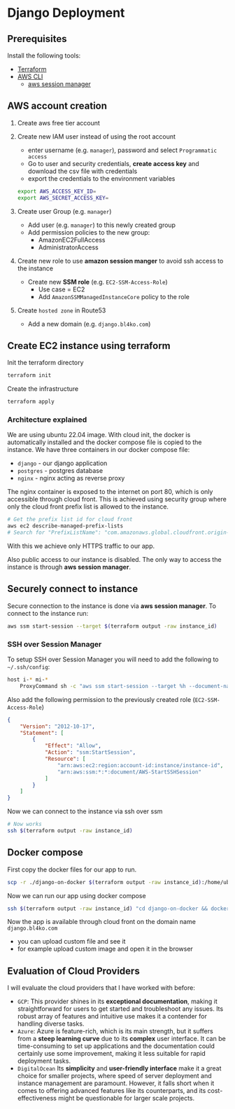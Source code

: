 # Django Deployment

## Prerequisites

Install the following tools:

- [Terraform](https://developer.hashicorp.com/terraform/tutorials/aws-get-started/install-cli)
- [AWS CLI](https://docs.aws.amazon.com/cli/latest/userguide/getting-started-install.html)
  - [aws session manager](https://docs.aws.amazon.com/systems-manager/latest/userguide/session-manager-working-with-install-plugin.html)

## AWS account creation

1. Create aws free tier account
2. Create new IAM user instead of using the root account
   - enter username (e.g. `manager`), password and select `Programmatic access`
   - Go to user and security credentials, **create access key** and download the csv file with credentials
   - export the credentials to the environment variables

    ```bash
    export AWS_ACCESS_KEY_ID=
    export AWS_SECRET_ACCESS_KEY=
    ```

3. Create user Group (e.g. `manager`)
    - Add user (e.g. `manager`) to this newly created group
    - Add permission policies to the new group:
        - AmazonEC2FullAccess
        - AdministratorAccess

4. Create new role to use **amazon session manger** to avoid ssh access to the instance
   - Create new **SSM role** (e.g. `EC2-SSM-Access-Role`)
     - Use case = EC2
     - Add `AmazonSSMManagedInstanceCore` policy to the role

5. Create `hosted zone` in Route53
    - Add a new domain (e.g. `django.bl4ko.com`)

## Create EC2 instance using terraform

Init the terraform directory

```bash
terraform init
```

Create the infrastructure

```bash
terraform apply
```

### Architecture explained

We are using ubuntu 22.04 image. With cloud init, the docker is automatically installed and the docker compose file is copied to the instance. We have three containers in our docker compose file:

- `django` - our django application
- `postgres` - postgres database
- `nginx` - nginx acting as reverse proxy

The nginx container is exposed to the internet on port 80, which is only accessible through cloud front.
This is achieved using security group where only the cloud front prefix list is allowed to the instance. 

```bash
# Get the prefix list id for cloud front
aws ec2 describe-managed-prefix-lists
# Search for "PrefixListName": "com.amazonaws.global.cloudfront.origin-facing"
```

With this we achieve only HTTPS traffic to our app.

Also public access to our instance is disabled. The only way to access the instance is through **aws session manager**.

## Securely connect to instance

Secure connection to the instance is done via **aws session manager**. To connect to the instance run:

```bash
aws ssm start-session --target $(terraform output -raw instance_id)
```

### SSH over Session Manager

To setup SSH over Session Manager you will need to add the following to `~/.ssh/config`:

```bash
host i-* mi-*
    ProxyCommand sh -c "aws ssm start-session --target %h --document-name AWS-StartSSHSession --parameters 'portNumber=%p'"
```

Also add the following permission to the previously created role  (`EC2-SSM-Access-Role`)

```json
{
    "Version": "2012-10-17",
    "Statement": [
        {
            "Effect": "Allow",
            "Action": "ssm:StartSession",
            "Resource": [
                "arn:aws:ec2:region:account-id:instance/instance-id",
                "arn:aws:ssm:*:*:document/AWS-StartSSHSession"
            ]
        }
    ]
}
```

Now we can connect to the instance via ssh over ssm

```bash
# Now works
ssh $(terraform output -raw instance_id)
```

## Docker compose

First copy the docker files for our app to run.

```bash
scp -r ./django-on-docker $(terraform output -raw instance_id):/home/ubuntu/
```

Now we can run our app using docker compose

```bash
ssh $(terraform output -raw instance_id) "cd django-on-docker && docker-compose up -d"
```

Now the app is available through cloud front on the domain name `django.bl4ko.com`

- you can upload custom file and see it
- for example upload custom image and open it in the browser

## Evaluation of Cloud Providers

I will evaluate the cloud providers that I have worked with before:

- `GCP`: This provider shines in its **exceptional documentation**, making it straightforward for users to get started and troubleshoot any issues. Its robust array of features and intuitive use makes it a contender for handling diverse tasks.
- `Azure`: Azure is feature-rich, which is its main strength, but it suffers from a **steep learning curve** due to its **complex** user interface. It can be time-consuming to set up applications and the documentation could certainly use some improvement, making it less suitable for rapid deployment tasks.
- `DigitalOcean` Its **simplicity** and **user-friendly interface** make it a great choice for smaller projects, where speed of server deployment and instance management are paramount. However, it falls short when it comes to offering advanced features like its counterparts, and its cost-effectiveness might be questionable for larger scale projects.